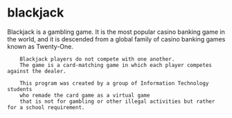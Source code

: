 # blackjack

Blackjack is a gambling game. It is the most popular casino banking game in the world, 
        and it is descended from a global family of casino banking games known as Twenty-One. 

        Blackjack players do not compete with one another. 
        The game is a card-matching game in which each player competes against the dealer. 

        This program was created by a group of Information Technology students 
        who remade the card game as a virtual game
        that is not for gambling or other illegal activities but rather for a school requirement.
